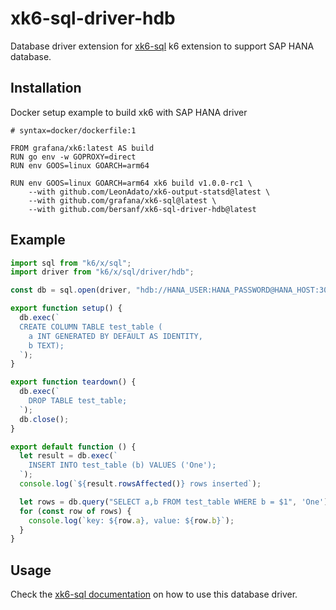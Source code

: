 # xk6-sql-driver-hdb

Database driver extension for [xk6-sql](https://github.com/grafana/xk6-sql) k6 extension to support SAP HANA database.

## Installation

Docker setup example to build xk6 with SAP HANA driver

```Docker file=Dockerfile
# syntax=docker/dockerfile:1

FROM grafana/xk6:latest AS build
RUN go env -w GOPROXY=direct
RUN env GOOS=linux GOARCH=arm64

RUN env GOOS=linux GOARCH=arm64 xk6 build v1.0.0-rc1 \
    --with github.com/LeonAdato/xk6-output-statsd@latest \
    --with github.com/grafana/xk6-sql@latest \
    --with github.com/bersanf/xk6-sql-driver-hdb@latest
```


## Example

```JavaScript file=examples/example.js
import sql from "k6/x/sql";
import driver from "k6/x/sql/driver/hdb";

const db = sql.open(driver, "hdb://HANA_USER:HANA_PASSWORD@HANA_HOST:30015");

export function setup() {
  db.exec(`
  CREATE COLUMN TABLE test_table (
    a INT GENERATED BY DEFAULT AS IDENTITY,
    b TEXT);
  `);
}

export function teardown() {
  db.exec(`
    DROP TABLE test_table;
  `);
  db.close();
}

export default function () {
  let result = db.exec(`
    INSERT INTO test_table (b) VALUES ('One');
  `);
  console.log(`${result.rowsAffected()} rows inserted`);

  let rows = db.query("SELECT a,b FROM test_table WHERE b = $1", 'One');
  for (const row of rows) {
    console.log(`key: ${row.a}, value: ${row.b}`);
  }
}
```

## Usage

Check the [xk6-sql documentation](https://github.com/grafana/xk6-sql) on how to use this database driver.
